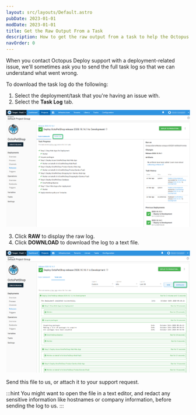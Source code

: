 ```yaml
---
layout: src/layouts/Default.astro
pubDate: 2023-01-01
modDate: 2023-01-01
title: Get the Raw Output From a Task
description: How to get the raw output from a task to help the Octopus team resolve deployment related issues.
navOrder: 0
---
```


When you contact Octopus Deploy support with a deployment-related issue, we'll sometimes ask you to send the full task log so that we can understand what went wrong.

To download the task log do the following:

1. Select the deployment/task that you're having an issue with.
2. Select the **Task Log** tab.

![](/docs/support/images/tasklog.png "width=500")

3. Click **RAW** to display the raw log.
3. Click **DOWNLOAD** to download the log to a text file.

![](/docs/support/images/tasklog2.png "width=500")

Send this file to us, or attach it to your support request.

:::hint
You might want to open the file in a text editor, and redact any sensitive information like hostnames or company information, before sending the log to us.
:::
